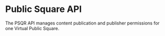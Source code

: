 # Public Square API

The PSQR API manages content publication and publisher permissions for one Virtual Public Square.
